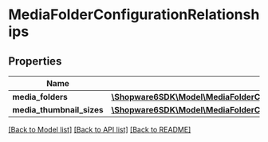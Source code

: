 # MediaFolderConfigurationRelationships

## Properties
Name | Type | Description | Notes
------------ | ------------- | ------------- | -------------
**media_folders** | [**\Shopware6SDK\Model\MediaFolderConfigurationRelationshipsMediaFolders**](MediaFolderConfigurationRelationshipsMediaFolders.md) |  | [optional] 
**media_thumbnail_sizes** | [**\Shopware6SDK\Model\MediaFolderConfigurationRelationshipsMediaThumbnailSizes**](MediaFolderConfigurationRelationshipsMediaThumbnailSizes.md) |  | [optional] 

[[Back to Model list]](../../README.md#documentation-for-models) [[Back to API list]](../../README.md#documentation-for-api-endpoints) [[Back to README]](../../README.md)

